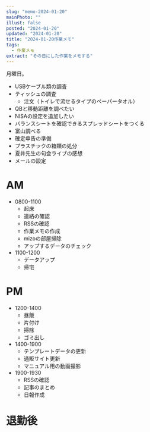 ```yaml
---
slug: "memo-2024-01-20"
mainPhoto: ""
illust: false
posted: "2024-01-20"
updated: "2024-01-20"
title: "2024-01-20作業メモ"
tags:
  - 作業メモ
extract: "その日にした作業をメモする"
---
```


月曜日。  

- USBケーブル類の調査
- ティッシュの調査
  - 注文（トイレで流せるタイプのペーパータオル）
- QBと移動距離を調べたい
- NISAの設定を追加したい
- バランスシートを確認できるスプレッドシートをつくる
- 富山調べる
- 確定申告の準備
- プラスチックの箱類の処分
- 夏井先生の句会ライブの感想
- メールの設定

# AM

- 0800-1100
  - 起床
  - 連絡の確認
  - RSSの確認
  - 作業メモの作成
  - mizoの部屋掃除
  - アップするデータのチェック
- 1100-1200
  - データアップ
  - 帰宅

# PM

- 1200-1400
  - 昼飯
  - 片付け
  - 掃除
  - ゴミ出し
- 1400-1900
  - テンプレートデータの更新
  - 通販サイト更新
  - マニュアル用の動画撮影
- 1900-1930
  - RSSの確認
  - 記事のまとめ
  - 日報作成


# 退勤後




      
